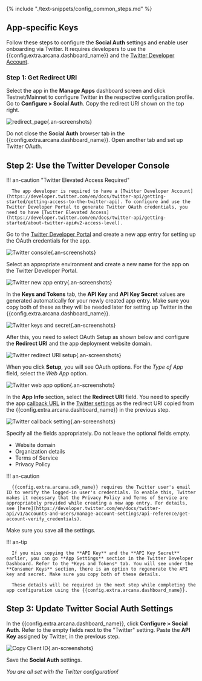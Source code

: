 {% include "./text-snippets/config_common_steps.md" %}

## App-specific Keys

Follow these steps to configure the **Social Auth** settings and enable user onboarding via Twitter. It requires developers to use the {{config.extra.arcana.dashboard_name}} and the [Twitter Developer Account](https://developer.twitter.com/en/docs/twitter-api/getting-started/getting-access-to-the-twitter-api).

### Step 1: Get Redirect URI  

Select the app in the **Manage Apps** dashboard screen and click Testnet/Mainnet to configure Twitter in the respective configuration profile. Go to **Configure > Social Auth**. Copy the redirect URI shown on the top right.

![redirect_page](/img/an_dApp_config_redirect_uri.png){.an-screenshots}

Do not close the **Social Auth** browser tab in the {{config.extra.arcana.dashboard_name}}. Open another tab and set up Twitter OAuth.

## Step 2: Use the Twitter Developer Console

!!! an-caution "Twitter Elevated Access Required"

      The app developer is required to have a [Twitter Developer Account](https://developer.twitter.com/en/docs/twitter-api/getting-started/getting-access-to-the-twitter-api). To configure and use the Twitter Developer Portal to generate Twitter OAuth credentials, you need to have [Twitter Elevated Access](https://developer.twitter.com/en/docs/twitter-api/getting-started/about-twitter-api#v2-access-level). 

Go to the [Twitter Developer Portal](https://developer.twitter.com/en/portal/projects-and-apps) and create a new app entry for setting up the OAuth credentials for the app.

![Twitter console](/img/an_dApp_twitter_dev_console.png){.an-screenshots}

Select an appropriate environment and create a new name for the app on the Twitter Developer Portal.

![Twitter new app entry](/img/twitter_new_app_setup.png){.an-screenshots}

In the **Keys and Tokens** tab, the **API Key** and **API Key Secret** values are generated automatically for your newly created app entry. Make sure you copy both of these as they will be needed later for setting up Twitter in the {{config.extra.arcana.dashboard_name}}. 
 
![Twitter keys and secret](/img/twitter_new_app_keys_secret.png){.an-screenshots}

After this, you need to select OAuth Setup as shown below and configure the **Redirect URI** and the app deployment website domain.

![Twitter redirect URI setup](/img/twitter_oauth_settings.png){.an-screenshots}

When you click **Setup**, you will see OAuth options.  For the *Type of App* field, select the *Web App* option.

![Twitter web app option](/img/twitter_oauth_typeofapp.png){.an-screenshots}

In the **App Info** section, select the **Redirect URI** field. You need to specify the app [callback URL](https://developer.twitter.com/en/docs/apps/callback-urls) in the [Twitter settings](https://www.cozmoslabs.com/docs/profile-builder-2/add-ons/social-connect/create-twitter-app-social-connect/) as the redirect URI copied from the {{config.extra.arcana.dashboard_name}} in the previous step. 

![Twitter callback setting](/img/twitter_callback_url_setting.png){.an-screenshots}

Specify all the fields appropriately. Do not leave the optional fields empty.

- Website domain
- Organization details
- Terms of Service
- Privacy Policy

!!! an-caution

      {{config.extra.arcana.sdk_name}} requires the Twitter user's email ID to verify the logged-in user's credentials. To enable this, Twitter makes it necessary that the Privacy Policy and Terms of Service are appropriately provided while creating a new app entry. For details, see [here](https://developer.twitter.com/en/docs/twitter-api/v1/accounts-and-users/manage-account-settings/api-reference/get-account-verify_credentials).

Make sure you save all the settings.

!!! an-tip 

      If you miss copying the **API Key** and the **API Key Secret** earlier, you can go **App Settings** section in the Twitter Developer Dashboard. Refer to the *Keys and Tokens* tab. You will see under the **Consumer Keys** section, there is an option to regenerate the API key and secret. Make sure you copy both of these details.

      These details will be required in the next step while completing the app configuration using the {{config.extra.arcana.dashboard_name}}.

## Step 3: Update Twitter Social Auth Settings

In the {{config.extra.arcana.dashboard_name}}, click **Configure > Social Auth**. Refer to the empty fields next to the "Twitter" setting. Paste the **API Key** assigned by Twitter, in the previous step. 

![Copy Client ID](/img/an_dApp_twitter_config.png){.an-screenshots}

Save the **Social Auth** settings. 

*You are all set with the Twitter configuration!*
